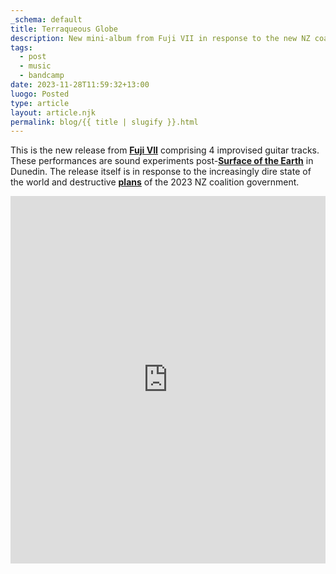 ```yaml
---
_schema: default
title: Terraqueous Globe
description: New mini-album from Fuji VII in response to the new NZ coalition government.
tags:
  - post
  - music
  - bandcamp
date: 2023-11-28T11:59:32+13:00
luogo: Posted
type: article
layout: article.njk
permalink: blog/{{ title | slugify }}.html
---
```

This is the new release from <a href="https://fujivii.bandcamp.com/album/terraqueous-globe" title="Fuji VII Terraqueous Globe min-album" target="_blank" rel="noopener"><strong><u>Fuji VII</u></strong></a> comprising 4 improvised guitar tracks. These performances are sound experiments post-<a href="https://dunedinsound.com/gigs/lines-of-flight-2023-show-2/#surface_of_the_earth" title="Surface of the Earth playing live at Lines of Flight 2023" target="_blank" rel="noopener"><strong><u>Surface of the Earth</u></strong></a> in Dunedin. The release itself is in response to the increasingly dire state of the world and destructive <a href="https://www.1news.co.nz/2023/11/25/john-campbell-i-hoped-to-be-surprised-actually-im-amazed/" title="John Campbell's take on the new coalition government" target="_blank" rel="noopener"><strong><u>plans</u></strong></a> of the 2023 NZ coalition government.

<iframe style="border: 0; width: 100%; height: 588px; max-width: none;" src="https://bandcamp.com/EmbeddedPlayer/album=2180942122/size=large/bgcol=ffffff/linkcol=333333/transparent=true/" seamless><a href="https://fujivii.bandcamp.com/album/terraqueous-globe">Terraqueous Globe by Fuji VII</a></iframe>
